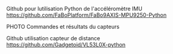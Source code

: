 Github pour lutilisation Python de l'accéléromètre IMU 
https://github.com/FaBoPlatform/FaBo9AXIS-MPU9250-Python

PHOTO Commandes et résultats du capteurs

Github utilisation capteur de distance
https://github.com/Gadgetoid/VL53L0X-python

